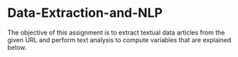 # Data-Extraction-and-NLP
The objective of this assignment is to extract textual data articles from the given URL and perform text analysis to compute variables that are explained below.

